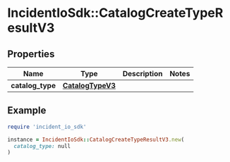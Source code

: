 # IncidentIoSdk::CatalogCreateTypeResultV3

## Properties

| Name | Type | Description | Notes |
| ---- | ---- | ----------- | ----- |
| **catalog_type** | [**CatalogTypeV3**](CatalogTypeV3.md) |  |  |

## Example

```ruby
require 'incident_io_sdk'

instance = IncidentIoSdk::CatalogCreateTypeResultV3.new(
  catalog_type: null
)
```

